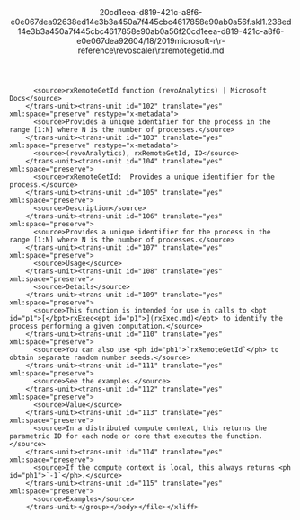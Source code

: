 <?xml version="1.0"?><xliff version="1.2" xmlns="urn:oasis:names:tc:xliff:document:1.2" xmlns:xsi="http://www.w3.org/2001/XMLSchema-instance" xsi:schemaLocation="urn:oasis:names:tc:xliff:document:1.2 xliff-core-1.2-transitional.xsd"><file datatype="xml" original="rxremotegetid.md" source-language="en-US" target-language="en-US"><header><tool tool-id="mdxliff" tool-name="mdxliff" tool-version="1.0-d1654b2" tool-company="Microsoft" /><xliffext:skl_file_name xmlns:xliffext="urn:microsoft:content:schema:xliffextensions">20cd1eea-d819-421c-a8f6-e0e067dea92638ed14e3b3a450a7f445cbc4617858e90ab0a56f.skl</xliffext:skl_file_name><xliffext:version xmlns:xliffext="urn:microsoft:content:schema:xliffextensions">1.2</xliffext:version><xliffext:ms.openlocfilehash xmlns:xliffext="urn:microsoft:content:schema:xliffextensions">38ed14e3b3a450a7f445cbc4617858e90ab0a56f</xliffext:ms.openlocfilehash><xliffext:ms.sourcegitcommit xmlns:xliffext="urn:microsoft:content:schema:xliffextensions">20cd1eea-d819-421c-a8f6-e0e067dea926</xliffext:ms.sourcegitcommit><xliffext:ms.lasthandoff xmlns:xliffext="urn:microsoft:content:schema:xliffextensions">04/18/2019</xliffext:ms.lasthandoff><xliffext:ms.openlocfilepath xmlns:xliffext="urn:microsoft:content:schema:xliffextensions">microsoft-r\r-reference\revoscaler\rxremotegetid.md</xliffext:ms.openlocfilepath></header><body><group id="content" extype="content"><trans-unit id="101" translate="yes" xml:space="preserve" restype="x-metadata">
          <source>rxRemoteGetId function (revoAnalytics) | Microsoft Docs</source>
        </trans-unit><trans-unit id="102" translate="yes" xml:space="preserve" restype="x-metadata">
          <source>Provides a unique identifier for the process in the range [1:N] where N is the number of processes.</source>
        </trans-unit><trans-unit id="103" translate="yes" xml:space="preserve" restype="x-metadata">
          <source>(revoAnalytics), rxRemoteGetId, IO</source>
        </trans-unit><trans-unit id="104" translate="yes" xml:space="preserve">
          <source>rxRemoteGetId:  Provides a unique identifier for the process.</source>
        </trans-unit><trans-unit id="105" translate="yes" xml:space="preserve">
          <source>Description</source>
        </trans-unit><trans-unit id="106" translate="yes" xml:space="preserve">
          <source>Provides a unique identifier for the process in the range [1:N] where N is the number of processes.</source>
        </trans-unit><trans-unit id="107" translate="yes" xml:space="preserve">
          <source>Usage</source>
        </trans-unit><trans-unit id="108" translate="yes" xml:space="preserve">
          <source>Details</source>
        </trans-unit><trans-unit id="109" translate="yes" xml:space="preserve">
          <source>This function is intended for use in calls to <bpt id="p1">[</bpt>rxExec<ept id="p1">](rxExec.md)</ept> to identify the process performing a given computation.</source>
        </trans-unit><trans-unit id="110" translate="yes" xml:space="preserve">
          <source>You can also use <ph id="ph1">`rxRemoteGetId`</ph> to obtain separate random number seeds.</source>
        </trans-unit><trans-unit id="111" translate="yes" xml:space="preserve">
          <source>See the examples.</source>
        </trans-unit><trans-unit id="112" translate="yes" xml:space="preserve">
          <source>Value</source>
        </trans-unit><trans-unit id="113" translate="yes" xml:space="preserve">
          <source>In a distributed compute context, this returns the parametric ID for each node or core that executes the function.</source>
        </trans-unit><trans-unit id="114" translate="yes" xml:space="preserve">
          <source>If the compute context is local, this always returns <ph id="ph1">`-1`</ph>.</source>
        </trans-unit><trans-unit id="115" translate="yes" xml:space="preserve">
          <source>Examples</source>
        </trans-unit></group></body></file></xliff>